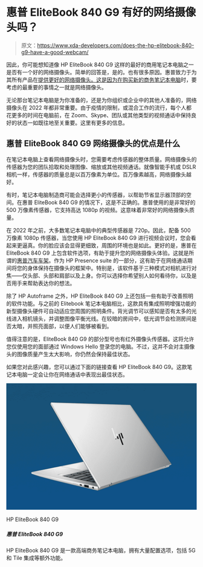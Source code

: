 # 惠普 EliteBook 840 G9 有好的网络摄像头吗？

> 原文：<https://www.xda-developers.com/does-the-hp-elitebook-840-g9-have-a-good-webcam/>

因此，你可能想知道像 HP EliteBook 840 G9 这样的最好的商用笔记本电脑之一是否有一个好的网络摄像头。简单的回答是，是的。也有很多原因。惠普致力于为其所有产品在[提供更好的网络摄像头。这是因为在购买新的](https://www.xda-developers.com/best-hp-laptops/)[商务笔记本电脑](https://www.xda-developers.com/best-business-laptops/)时，要考虑的最重要的事情之一就是网络摄像头。

无论那台笔记本电脑是为你准备的，还是为你组织或企业中的其他人准备的，网络摄像头在 2022 年都非常重要。由于疫情的限制，或混合工作的流行，每个人都花更多的时间在电脑前，在 Zoom、Skype、团队或其他类型的视频通话中保持良好的状态一如既往地至关重要。这里有更多的信息。

## 惠普 EliteBook 840 G9 网络摄像头的优点是什么

在笔记本电脑上查看网络摄像头时，您需要考虑传感器的整体质量。网络摄像头的传感器为您的团队拾取和处理图像、缩放或其他视频通话。就像智能手机或 DSLR 相机一样，传感器的质量总是以百万像素为单位。百万像素越高，网络摄像头越好。

有时，笔记本电脑制造商可能会选择更小的传感器，以帮助节省显示器顶部的空间。在惠普 EliteBook 840 G9 的情况下，这是不正确的。惠普使用的是非常好的 500 万像素传感器，它支持高达 1080p 的视频。这意味着非常好的网络摄像头质量。

在 2022 年之前，大多数笔记本电脑中的典型传感器是 720p。因此，配备 500 万像素 1080p 传感器，当您使用 HP EliteBook 840 G9 进行视频会议时，您会看起来更逼真。你的脸应该会显得更细致，周围的环境也是如此。更好的是，惠普在 EliteBook 840 G9 上包含软件选项，有助于提升您的网络摄像头体验。这就是所谓的[惠普汽车车架](https://press.hp.com/us/en/press-releases/2021/hp-presence-new-era-hybrid-work.html)。作为 HP Presence suite 的一部分，这有助于在网络通话期间将您的身体保持在摄像头的框架中。特别是，该软件基于三种模式对相机进行对焦——仅头部、头部和肩部以及上身。你可以选择你希望别人如何看待你，以及是否用手来帮助表达你的想法。

除了 HP Autoframe 之外，HP EliteBook 840 G9 上还包括一些有助于改善照明的软件功能。与之前的 Elitebook 笔记本电脑相比，这款具有集成照明增强功能的新型摄像头硬件可自动适应您周围的照明条件。背光调节可以感知是否有太多的光线进入相机镜头，并调整图像平衡光线。在较暗的房间中，低光调节会检测房间是否太暗，并照亮面部，以便人们能够被看到。

值得注意的是，EliteBook 840 G9 的部分型号也有红外摄像头传感器。这将允许您仅使用您的面部通过 Windows Hello 登录您的电脑。不过，这并不会对主摄像头的图像质量产生太大影响，你仍然会保持最佳状态。

如果您对此感兴趣，您可以通过下面的链接查看 HP EliteBook 840 G9。这款笔记本电脑一定会让你在网络通话中表现出最佳状态。

 <picture>![The HP EliteBook 840 G9 is a premium business laptop with high-end specs and a clean design that's great for office use. It also supports 5G or LTE so you can work from anywhere.](img/b54cd662c1c9a848c1c72899dbde59c4.png)</picture> 

HP EliteBook 840 G9

##### 惠普 EliteBook 840 G9

HP EliteBook 840 G9 是一款高端商务笔记本电脑，拥有大量配置选项，包括 5G 和 Tile 集成等额外功能。